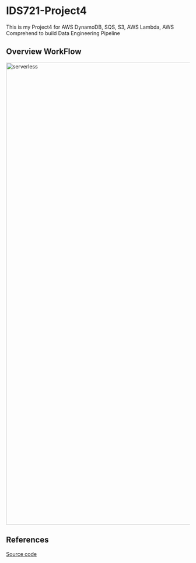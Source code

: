 # IDS721-Project4
This is my Project4 for AWS DynamoDB, SQS, S3, AWS Lambda, AWS Comprehend to build Data Engineering Pipeline

## Overview WorkFlow

<img width="1263" alt="serverless" src="https://user-images.githubusercontent.com/123284219/227793727-9118dc78-7b09-41f0-9de7-6f91ee029223.png">





## References
[Source code](https://github.com/noahgift/awslambda)
